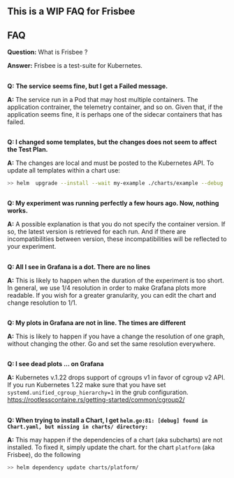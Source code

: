 ## This is a WIP FAQ for Frisbee

## FAQ

**Question:** What is Frisbee ?

**Answer:** Frisbee is a test-suite for Kubernetes.

##

**Q:** **The service seems fine, but I get a Failed message.**

**A:** The service run in a Pod that may host multiple containers. The application contrainer, the telemetry container,
and so on. Given that, if the application seems fine, it is perhaps one of the sidecar containers that has failed.

##

**Q:  I changed some templates, but the changes does not seem to affect the Test Plan.**

**A:** The changes are local and must be posted to the Kubernetes API. To update all templates within a chart use:

```bash
>> helm  upgrade --install --wait my-example ./charts/example --debug
```

##

**Q: My experiment was running perfectly a few hours ago. Now, nothing works.**

**A:** A possible explanation is that you do not specify the container version. If so, the latest version is retrieved
for each run. And if there are incompatibilities between version, these incompatibilities will be reflected to your
experiment.

##

**Q: All I see in Grafana is a dot. There are no lines**

**A:** This is likely to happen when the duration of the experiment is too short. In general, we use 1/4 resolution in
order to make Grafana plots more readable. If you wish for a greater granularity, you can edit the chart and change
resolution to 1/1.

##

**Q: My plots in Grafana are not in line. The times are different**

**A:** This is likely to happen if you have a change the resolution of one graph, without changing the other. Go and set
the same resolution everywhere.

##

**Q: I see dead plots ... on Grafana**

**A:** Kubernetes v.1.22 drops support of cgroups v1 in favor of cgroup v2 API. If you run Kubernetes 1.22 make
sure that you have set `systemd.unified_cgroup_hierarchy=1` in the grub configuration. 
https://rootlesscontaine.rs/getting-started/common/cgroup2/

##

**Q: When trying to install a Chart, I get `helm.go:81: [debug] found in Chart.yaml, but missing in charts/ directory:`**

**A:** This may happen if the dependencies of a chart (aka subcharts) are not installed. To fixed it, simply update the chart. for the chart `platform` (aka Frisbee), do the following

```bash
>> helm dependency update charts/platform/
```

##